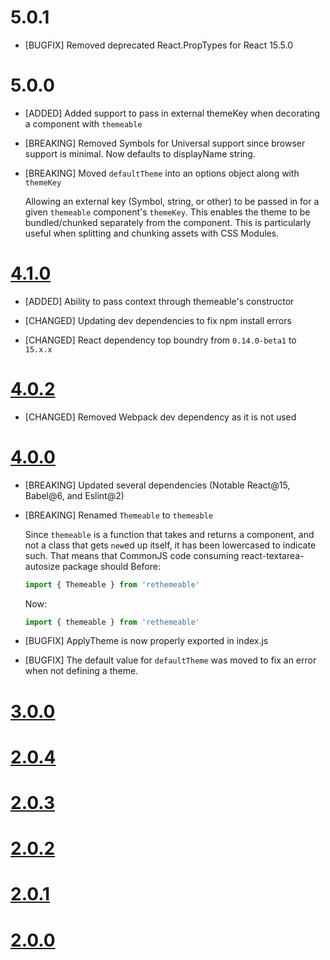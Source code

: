 5.0.1
=====

* [BUGFIX] Removed deprecated React.PropTypes for React 15.5.0

5.0.0
=====

* [ADDED] Added support to pass in external themeKey when decorating a component with `themeable`
* [BREAKING] Removed Symbols for Universal support since browser support is minimal.  Now defaults to displayName string.
* [BREAKING] Moved `defaultTheme` into an options object along with `themeKey`

  Allowing an external key (Symbol, string, or other) to be passed in for a given `themeable` component's `themeKey`.  This enables the theme to be bundled/chunked separately from the component. This is particularly useful when splitting and chunking assets with CSS Modules.

[4.1.0]
=====

* [ADDED] Ability to pass context through themeable's constructor

* [CHANGED] Updating dev dependencies to fix npm install errors
* [CHANGED] React dependency top boundry from `0.14.0-beta1` to `15.x.x`


[4.0.2]
=====

* [CHANGED] Removed Webpack dev dependency as it is not used


[4.0.0]
=====

* [BREAKING] Updated several dependencies (Notable React@15, Babel@6, and Eslint@2)
* [BREAKING] Renamed `Themeable` to `themeable`

  Since `themeable` is a function that takes and returns a component, and not a class that
  gets `new`ed up itself, it has been lowercased to indicate such.
  That means that CommonJS code consuming react-textarea-autosize package should
  Before:
    ```javascript
    import { Themeable } from 'rethemeable'
    ```
  Now:
    ```javascript
    import { themeable } from 'rethemeable'
    ```

* [BUGFIX] ApplyTheme is now properly exported in index.js
* [BUGFIX] The default value for `defaultTheme` was moved to fix an error when not defining a theme.

[3.0.0]
=====

[2.0.4]
=====

[2.0.3]
=====

[2.0.2]
=====

[2.0.1]
=====

[2.0.0]
=====


[Unreleased]: https://github.com/andreypopp/rethemeable/compare/v4.1.0...HEAD
[4.1.0]: https://github.com/andreypopp/rethemeable/compare/v4.0.2...v4.1.0
[4.0.2]: https://github.com/andreypopp/rethemeable/compare/v4.0.0...v4.0.2
[4.0.0]: https://github.com/andreypopp/rethemeable/compare/v3.0.0...v4.0.0
[3.0.0]: https://github.com/andreypopp/rethemeable/compare/v2.0.4...v3.0.0
[2.0.4]: https://github.com/andreypopp/rethemeable/compare/v2.0.3...v2.0.4
[2.0.3]: https://github.com/andreypopp/rethemeable/compare/v2.0.2...v2.0.3
[2.0.2]: https://github.com/andreypopp/rethemeable/compare/v2.0.1...v2.0.2
[2.0.1]: https://github.com/andreypopp/rethemeable/compare/v2.0.0...v2.0.1
[2.0.0]: https://github.com/andreypopp/rethemeable/compare/v1.0.0...v2.0.0
